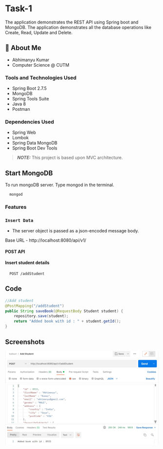 
# Task-1

The application demonstrates the REST API using Spring boot and MongoDB. The application demonstrates all the database operations like Create, Read, Update and Delete.


## 🚀 About Me
* Abhimanyu Kumar
* Computer Science @ CUTM


### Tools and Technologies Used
* Spring Boot 2.7.5
* MongoDB
* Spring Tools Suite
* Java 8
* Postman

### Dependencies Used
* Spring Web
* Lombok
* Spring Data MongoDB
* Spring Boot Dev Tools

> **_NOTE:_**  This project is based upon MVC architecture.


## Start MongoDB

To run mongoDB server. Type mongod in the terminal.

```bash
  mongod
```

### Features
### `Insert Data`
* The server object is passed as a json-encoded message body.

Base URL - http://localhost:8080/api/v1/
#### POST API

#### Insert student details 

```http
  POST /addStudent
```


## Code

```java
//Add student 
@PostMapping("/addStudent")
public String saveBook(@RequestBody Student student) {
	repository.save(student);
	return "Added book with id : " + student.getId();
}
```


## Screenshots

![Insert Data Screenshot](./Screenshots/insertData.jpg)

